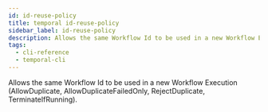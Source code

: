 ```yaml
---
id: id-reuse-policy
title: temporal id-reuse-policy
sidebar_label: id-reuse-policy
description: Allows the same Workflow Id to be used in a new Workflow Execution.
tags:
  - cli-reference
  - temporal-cli
---
```


Allows the same Workflow Id to be used in a new Workflow Execution (AllowDuplicate, AllowDuplicateFailedOnly, RejectDuplicate, TerminateIfRunning).
